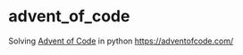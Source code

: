 # advent_of_code
Solving [Advent of Code](https://adventofcode.com) in python
https://adventofcode.com/
